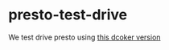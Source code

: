 # presto-test-drive
We test drive presto using [this dcoker version](https://hub.docker.com/r/starburstdata/presto)
